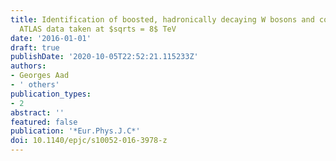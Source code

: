 ```yaml
---
title: Identification of boosted, hadronically decaying W bosons and comparisons with
  ATLAS data taken at $sqrts = 8$ TeV
date: '2016-01-01'
draft: true
publishDate: '2020-10-05T22:52:21.115233Z'
authors:
- Georges Aad
- ' others'
publication_types:
- 2
abstract: ''
featured: false
publication: '*Eur.Phys.J.C*'
doi: 10.1140/epjc/s10052-016-3978-z
---
```


